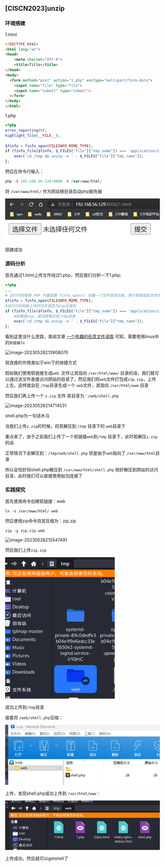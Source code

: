## [CISCN2023]unzip

### 环境搭建

1.html

```html
<!DOCTYPE html>
<html lang="en">
<head>
    <meta charset="UTF-8">
    <title>Title</title>
</head>
<body>
  <form method="post" action="1.php" enctype="multipart/form-data">
    <input name="file" type="file">
    <input name="submit" type="submit">
  </form>
</body>
</html>
```

1.php

```php
<?php
error_reporting(0);
highlight_file(__FILE__);

$finfo = finfo_open(FILEINFO_MIME_TYPE);
if (finfo_file($finfo, $_FILES["file"]["tmp_name"]) === 'application/zip'){
    exec('cd /tmp && unzip -o ' . $_FILES["file"]["tmp_name"]);
};
```

然后在命令行输入：

```php
php -S 192.168.56.129:8000 -t /var/www/html/
```

将 `/var/www/html/` 作为网站根目录启动php服务器

![image-20230528212644551](https://raw.githubusercontent.com/leekosss/photoBed/master/202305282131856.png)

搭建成功



### 源码分析

首先通过1.html上传文件经过1.php，然后我们分析一下1.php:

```php
<?php
...
# 这行代码使用 PHP 内置函数 finfo_open() 创建一个文件信息对象，用于获取指定文件的 MIME 类型
$finfo = finfo_open(FILEINFO_MIME_TYPE); 
#这行代码判断上传的文件是否为zip压缩包
if (finfo_file($finfo, $_FILES["file"]["tmp_name"]) === 'application/zip'){
    #如果是zip，就将其解压到/tmp目录
    exec('cd /tmp && unzip -o ' . $_FILES["file"]["tmp_name"]);
};
```

看到这里没什么思路，查阅文章  [一个有趣的任意文件读取](https://xz.aliyun.com/t/2589) 可知，需要使用linux中的`软链接ln`

![image-20230528213908070](https://s2.loli.net/2023/05/28/tLbqsHcofk31PdN.png)

软连接的作用类似于win下的快捷方式

假如我们使用软链接生成`web `文件让其指向 `/var/html/www/` 目录的话，我们就可以通过该文件直接访问网站的目录了，然后我们将`web`文件打包成`zip.zip`，上传上去，这样就会在 `/tmp`目录生成一个 `web`文件，其指向 `/var/html/www` 目录

然后我们再上传一个 `z.zip` 文件 其目录为 : `/web/shell.php`

![image-20230528214714531](https://s2.loli.net/2023/05/28/I1Pj2nZaeifvsxL.png)

shell.php为一句话木马

当我们上传`z.zip`的时候，将其解压到 `/tmp` 目录下的 `web`目录下

重点来了，由于之前我们上传了一个软链接`web`到`/tmp` 目录下，此时若解压`z.zip`的话

正常情况下会解压到：`/tmp/web/shell.php` 但是由于`web`指向了 `/var/www/html`目录

所以会恰好将shell.php解压到 `/var/www/html/shell.php` 刚好解压到网站的访问目录，此时我们可以直接使用蚁剑连接了



### 实践探究

首先使用命令创建软链接：web

```
ln -s /var/www/html/ web
```

然后使用zip命令将其压缩为：zip.zip

```
zip -y zip.zip web
```

![image-20230528215547491](https://s2.loli.net/2023/05/28/gQbTIxvNU9ZoHWd.png)

然后我们上传`zip.zip`

![image-20230528215907954](https://raw.githubusercontent.com/leekosss/photoBed/master/202305282159645.png)

成功上传到`/tmp`目录

接着将 `/web/shell.php`压缩：

![image-20230528220716007](https://raw.githubusercontent.com/leekosss/photoBed/master/202305282207048.png)

上传，发现shell.php成功上传到 `/var/html/www`：

![image-20230528221100149](https://raw.githubusercontent.com/leekosss/photoBed/master/202305282211183.png)

上传成功，然后就可以getshell了







